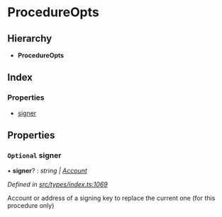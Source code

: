 # ProcedureOpts

## Hierarchy

* **ProcedureOpts**

## Index

### Properties

* [signer](procedureopts.md#optional-signer)

## Properties

### `Optional` signer

• **signer**? : _string \|_ [_Account_](../classes/account.md)

_Defined in_ [_src/types/index.ts:1069_](https://github.com/PolymathNetwork/polymesh-sdk/blob/bf2b7a12/src/types/index.ts#L1069)

Account or address of a signing key to replace the current one \(for this procedure only\)

